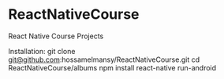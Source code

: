# ReactNativeCourse
React Native Course Projects

Installation:
  git clone git@github.com:hossamelmansy/ReactNativeCourse.git
  cd ReactNativeCourse/albums
  npm install
  react-native run-android
